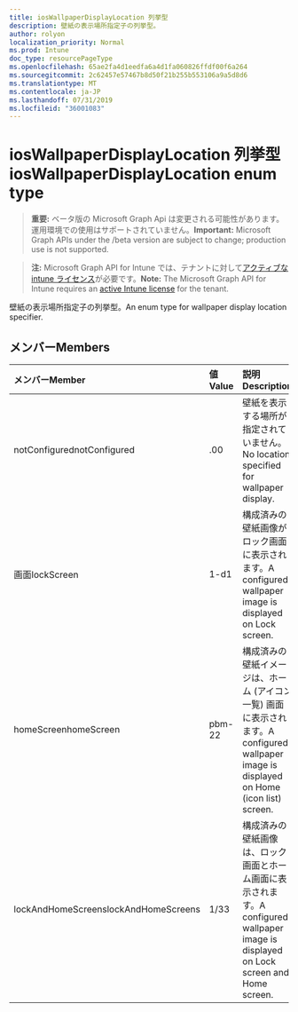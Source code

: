 ```yaml
---
title: iosWallpaperDisplayLocation 列挙型
description: 壁紙の表示場所指定子の列挙型。
author: rolyon
localization_priority: Normal
ms.prod: Intune
doc_type: resourcePageType
ms.openlocfilehash: 65ae2fa4d1eedfa6a4d1fa060826ffdf00f6a264
ms.sourcegitcommit: 2c62457e57467b8d50f21b255b553106a9a5d8d6
ms.translationtype: MT
ms.contentlocale: ja-JP
ms.lasthandoff: 07/31/2019
ms.locfileid: "36001083"
---
```

# <a name="ioswallpaperdisplaylocation-enum-type"></a><span data-ttu-id="1abb9-103">iosWallpaperDisplayLocation 列挙型</span><span class="sxs-lookup"><span data-stu-id="1abb9-103">iosWallpaperDisplayLocation enum type</span></span>

> <span data-ttu-id="1abb9-104">**重要:** ベータ版の Microsoft Graph Api は変更される可能性があります。運用環境での使用はサポートされていません。</span><span class="sxs-lookup"><span data-stu-id="1abb9-104">**Important:** Microsoft Graph APIs under the /beta version are subject to change; production use is not supported.</span></span>

> <span data-ttu-id="1abb9-105">**注:** Microsoft Graph API for Intune では、テナントに対して[アクティブな intune ライセンス](https://go.microsoft.com/fwlink/?linkid=839381)が必要です。</span><span class="sxs-lookup"><span data-stu-id="1abb9-105">**Note:** The Microsoft Graph API for Intune requires an [active Intune license](https://go.microsoft.com/fwlink/?linkid=839381) for the tenant.</span></span>

<span data-ttu-id="1abb9-106">壁紙の表示場所指定子の列挙型。</span><span class="sxs-lookup"><span data-stu-id="1abb9-106">An enum type for wallpaper display location specifier.</span></span>

## <a name="members"></a><span data-ttu-id="1abb9-107">メンバー</span><span class="sxs-lookup"><span data-stu-id="1abb9-107">Members</span></span>
|<span data-ttu-id="1abb9-108">メンバー</span><span class="sxs-lookup"><span data-stu-id="1abb9-108">Member</span></span>|<span data-ttu-id="1abb9-109">値</span><span class="sxs-lookup"><span data-stu-id="1abb9-109">Value</span></span>|<span data-ttu-id="1abb9-110">説明</span><span class="sxs-lookup"><span data-stu-id="1abb9-110">Description</span></span>|
|:---|:---|:---|
|<span data-ttu-id="1abb9-111">notConfigured</span><span class="sxs-lookup"><span data-stu-id="1abb9-111">notConfigured</span></span>|<span data-ttu-id="1abb9-112">.0</span><span class="sxs-lookup"><span data-stu-id="1abb9-112">0</span></span>|<span data-ttu-id="1abb9-113">壁紙を表示する場所が指定されていません。</span><span class="sxs-lookup"><span data-stu-id="1abb9-113">No location specified for wallpaper display.</span></span>|
|<span data-ttu-id="1abb9-114">画面</span><span class="sxs-lookup"><span data-stu-id="1abb9-114">lockScreen</span></span>|<span data-ttu-id="1abb9-115">1-d</span><span class="sxs-lookup"><span data-stu-id="1abb9-115">1</span></span>|<span data-ttu-id="1abb9-116">構成済みの壁紙画像がロック画面に表示されます。</span><span class="sxs-lookup"><span data-stu-id="1abb9-116">A configured wallpaper image is displayed on Lock screen.</span></span>|
|<span data-ttu-id="1abb9-117">homeScreen</span><span class="sxs-lookup"><span data-stu-id="1abb9-117">homeScreen</span></span>|<span data-ttu-id="1abb9-118">pbm-2</span><span class="sxs-lookup"><span data-stu-id="1abb9-118">2</span></span>|<span data-ttu-id="1abb9-119">構成済みの壁紙イメージは、ホーム (アイコン一覧) 画面に表示されます。</span><span class="sxs-lookup"><span data-stu-id="1abb9-119">A configured wallpaper image is displayed on Home (icon list) screen.</span></span>|
|<span data-ttu-id="1abb9-120">lockAndHomeScreens</span><span class="sxs-lookup"><span data-stu-id="1abb9-120">lockAndHomeScreens</span></span>|<span data-ttu-id="1abb9-121">1/3</span><span class="sxs-lookup"><span data-stu-id="1abb9-121">3</span></span>|<span data-ttu-id="1abb9-122">構成済みの壁紙画像は、ロック画面とホーム画面に表示されます。</span><span class="sxs-lookup"><span data-stu-id="1abb9-122">A configured wallpaper image is displayed on Lock screen and Home screen.</span></span>|





